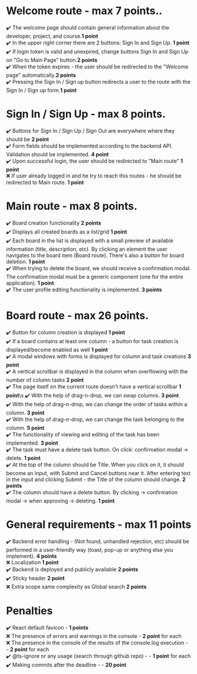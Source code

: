   # Welcome route - max 7 points..
  ✔️ The welcome page should contain general information about the developer, project, and course.**1 point** \
  ✔️ In the upper right corner there are 2 buttons: Sign In and Sign Up. **1 point** \
  ✔️ If login token is valid and unexpired, change buttons Sign In and Sign Up on "Go to Main Page" button.**2 points** \
  ✔️ When the token expires - the user should be redirected to the "Welcome page" automatically.**2 points** \
  ✔️ Pressing the Sign In / Sign up button redirects a user to the route with the Sign In / Sign up form.**1 point**

 # Sign In / Sign Up - max 8 points.
  ✔️ Buttons for Sign In / Sign Up / Sign Out are everywhere where they should be **2 point** \
  ✔️ Form fields should be implemented according to the backend API. Validation should be implemented. **4 point** \
  ✔️ Upon successful login, the user should be redirected to "Main route" **1 point** \
  ❌ If user already logged in and he try to reach this routes - he should be redirected to Main route. **1 point**
# Main route - max 8 points.
  ✔️ Board creation functionality **2 points** \
  ✔️ Displays all created boards as a list/grid **1 point** \
  ✔️ Each board in the list is displayed with a small preview of available information (title, description, etc). By clicking an element the user navigates to the board item (Board route). There's also a button for board deletion. **1 point** \
  ✔️ When trying to delete the board, we should receive a confirmation modal. The confirmation modal must be a generic component (one for the entire application). **1 point** \
  ✔️ The user profile editing functionality is implemented. **3 points**
# Board route - max 26 points.
  ✔️ Button for column creation is displayed **1 point**\
  ✔️ If a board contains at least one column - a button for task creation is displayed/become enabled as well **1 point** \
  ✔️ A modal windows with forms is displayed for column and task creations **3 point**\
  ✔️ A vertical scrollbar is displayed in the column when overflowing with the number of column tasks **2 point**\
  ✔️ The page itself on the current route doesn't have a vertical scrollbar **1 point**\s
  ✔️ With the help of drag-n-drop, we can swap columns. **3 point**\
  ✔️ With the help of drag-n-drop, we can change the order of tasks within a column. **3 point**\
  ✔️ With the help of drag-n-drop, we can change the task belonging to the column. **5 point**\
  ✔️ The functionality of viewing and editing of the task has been implemented. **3 point**\
  ✔️ The task must have a delete task button. On click: confirmation modal -> delete. **1 point** \
  ✔️ At the top of the column should be Title. When you click on it, it should become an input, with Submit and Cancel buttons near it. After entering text in the input and clicking Submit - the Title of the column should change. **2 points** \
  ✔️ The column should have a delete button. By clicking -> confirmation modal -> when approving -> deleting. **1 point**
 # General requirements - max 11 points
  ✔️ Backend error handling - (Not found, unhandled rejection, etc) should be performed in a user-friendly way (toast, pop-up or anything else you implement). **4 points**\
  ❌ Localization **1 point**\
  ✔️ Backend is deployed and publicly available **2 points** \
  ✔️ Sticky header **2 point** \
  ❌ Extra scope same complexity as Global search **2 points**
 # Penalties
  ✔️ React default favicon - **1 points**\
  ❌ The presence of errors and warnings in the console - **2 point** for each \
  ❌ The presence in the console of the results of the console.log execution - - **2 point** for each \
  ✔️ @ts-ignore or any usage (search through github repo) - - **1 point** for each \
  ✔️ Making commits after the deadline - - **20 point**
